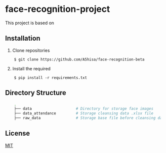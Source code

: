 # face-recognition-project

This project is based on 

## Installation

1. Clone repositories

```shell
    $ git clone https://github.com/A5hisa/face-recognition-beta
```

2. Install the required

```shell
    $ pip install -r requirements.txt
```

## Directory Structure

```bash
    .
    ├── data                    # Directory for storage face images
    ├── data_attendance         # Storage cleansing data .xlsx file 
    ├── raw_data                # Storage base file before cleansing data
```

## License

[MIT](https://choosealicense.com/licenses/mit/)